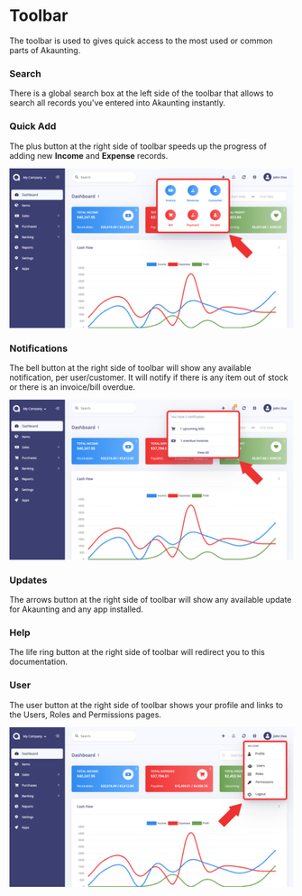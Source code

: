 Toolbar
=======

The toolbar is used to gives quick access to the most used or common parts of Akaunting.

### Search

There is a global search box at the left side of the toolbar that allows to search all records you've entered into Akaunting instantly.

### Quick Add

The plus button at the right side of toolbar speeds up the progress of adding new **Income** and **Expense** records.

![quick add](_images/quick_add.png)

### Notifications

The bell button at the right side of toolbar will show any available notification, per user/customer. It will notify if there is any item out of stock or there is an invoice/bill overdue.

![notifications](_images/notifications.png)

### Updates

The arrows button at the right side of toolbar will show any available update for Akaunting and any app installed.

### Help

The life ring button at the right side of toolbar will redirect you to this documentation.

### User

The user button at the right side of toolbar shows your profile and links to the Users, Roles and Permissions pages.

![user](_images/user.png)
